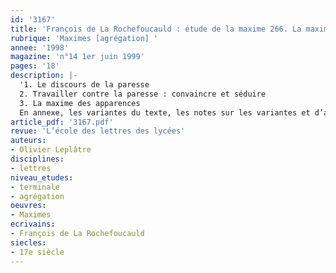 ```yaml
---
id: '3167'
title: 'François de La Rochefoucauld : étude de la maxime 266. La maxime paresseuse'
rubrique: 'Maximes [agrégation] '
annee: '1998'
magazine: 'n°14 1er juin 1999'
pages: '18'
description: |-
  '1. Le discours de la paresse
  2. Travailler contre la paresse : convaincre et séduire
  3. La maxime des apparences
  En annexe, les variantes du texte, les notes sur les variantes et d’autres maximes de la paresse…'
article_pdf: '3167.pdf'
revue: 'L’école des lettres des lycées'
auteurs:
- Olivier Leplâtre
disciplines:
- lettres
niveau_etudes:
- terminale
- agrégation
oeuvres:
- Maximes
ecrivains:
- François de La Rochefoucauld
siecles:
- 17e siècle
---
```

